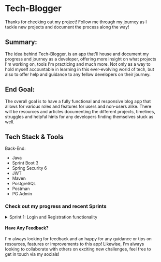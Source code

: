 # Tech-Blogger
Thanks for checking out my project! Follow me through my journey as I tackle new projects and document the process along the way!

## Summary: 
The idea behind Tech-Blogger, is an app that'll house and document my progress and journey as a developer, offering more insight on what projects I'm working on, tools I'm practicing and much more. Not only as a way to hold myself accountable in learning in this ever-evolving world of tech, but also to offer help and guidance to any fellow developers on their journey.

## End Goal:
The overall goal is to have a fully functional and responsive blog app that allows for various roles and features for users and non-users alike. There will be resources and articles documenting the different projects, timelines, struggles and helpful hints for any developers finding themselves stuck as well.

## Tech Stack & Tools
Back-End:
- Java
- Sprint Boot 3
- Spring Security 6
- JWT
- Maven
- PostgreSQL
- Postman
- PG Admin

### Check out my progress and recent Sprints

<details>
  <summary>Sprint 1: Login and Registration functionality</summary>
  <br>
  Goal: 
  
  The goal of this sprint was to implement a robust login component for the backend that will allow new users to register for an account as well as logging in. I also wanted to ensure the password and user data was being stored in a secure way.
  <br>
  <hr>
  User Stories:
  
  1. As a non-user, I should be able to register and create an account to access the user features(to be implemented in future sprint).
  2. As a registered user, I should be able to login to my account securely.
  <hr>
  Challenges: 
  
  Implementing the authentication filter was the most challenging part so far, as it's a delicate process and I needed to make sure I got the steps right in order to propery filter each request.
  <br>
  <hr>
  Timeline:
  
  To keep the project to a managable length, I wanted to give myself a 7 days to learn more about Spring Security and particularly about implementing Authorization and Authentication tehcniques when paired with Spring Security 6. 
  
  Sprint Start: 6/19/23
  
  Sprint Finish: TBD
  <br>
  <hr>
  Testing:

  Testing for this feature was conducted via Postman and endpoint testing.
  <br>
  <hr>
  Resources & Credits:

  Special thanks to Ali Bouali and Amigoscode for their helpful walkthroughs and resources on implementing this.
  Repo-Link: 
  
  https://github.com/ali-bouali/spring-boot-3-jwt-security
</details>


#### Have Any Feedback?
I'm always looking for feedback and an happy for any guidance or tips on resources, features or improvements to this app! Likewise, I'm always looking to collaborate with others on exciting new challenges, feel free to get in touch via my socials!

